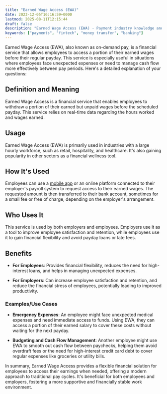 ```yaml
---
title: "Earned Wage Access (EWA)"
date: 2023-12-05T16:16:59+0000
lastmod: 2025-08-11T12:15:44
draft: false
description: "Earned Wage Access (EWA) - Payment industry knowledge and insights"
keywords: ["payments", "fintech", "money transfer", "banking"]
---
```


Earned Wage Access (EWA), also known as on-demand pay, is a financial service that allows employees to access a portion of their earned wages before their regular payday. This service is especially useful in situations where employees face unexpected expenses or need to manage cash flow more effectively between pay periods. Here's a detailed explanation of your questions:

## Definition and Meaning

Earned Wage Access is a financial service that enables employees to withdraw a portion of their earned but unpaid wages before the scheduled payday. This service relies on real-time data regarding the hours worked and wages earned.

## Usage

Earned Wage Access (EWA) is primarily used in industries with a large hourly workforce, such as retail, hospitality, and healthcare. It's also gaining popularity in other sectors as a financial wellness tool.

## How It's Used

Employees can use a [mobile app](https://faisalkhanllc.xyz/resources/payments-wiki/m/mobile-money/) or an online platform connected to their employer's payroll system to request access to their earned wages. The requested amount is then transferred to their bank account, sometimes for a small fee or free of charge, depending on the employer's arrangement.

## Who Uses It

This service is used by both employers and employees. Employers use it as a tool to improve employee satisfaction and retention, while employees use it to gain financial flexibility and avoid payday loans or late fees.

## Benefits

- **For Employees**: Provides financial flexibility, reduces the need for high-interest loans, and helps in managing unexpected expenses.

- **For Employers**: Can increase employee satisfaction and retention, and reduce the financial stress of employees, potentially leading to improved productivity.

### Examples/Use Cases

- **Emergency Expenses**: An employee might face unexpected medical expenses and need immediate access to funds. Using EWA, they can access a portion of their earned salary to cover these costs without waiting for the next payday.

- **Budgeting and Cash Flow Management**: Another employee might use EWA to smooth out cash flow between paychecks, helping them avoid overdraft fees or the need for high-interest credit card debt to cover regular expenses like groceries or utility bills.

In summary, Earned Wage Access provides a flexible financial solution for employees to access their earnings when needed, offering a modern approach to traditional pay cycles. It's beneficial for both employees and employers, fostering a more supportive and financially stable work environment.